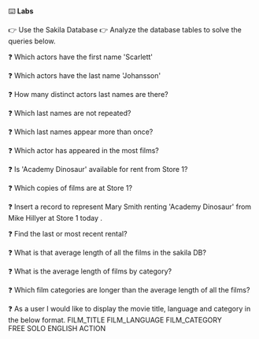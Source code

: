 :keyboard: **Labs**  

:point_right: Use the Sakila Database
:point_right: Analyze the database tables to solve the queries below.  


:question: Which actors have the first name 'Scarlett'

:question: Which actors have the last name 'Johansson'

:question: How many distinct actors last names are there?

:question: Which last names are not repeated?

:question: Which last names appear more than once?

:question: Which actor has appeared in the most films?

:question: Is 'Academy Dinosaur' available for rent from Store 1?

:question: Which copies of films are at Store 1?

:question: Insert a record to represent Mary Smith renting 'Academy Dinosaur' from Mike Hillyer at Store 1 today .

:question: Find the last or most recent rental?

:question: What is that average length of all the films in the sakila DB?

:question: What is the average length of films by category?

:question: Which film categories are longer than the average length of all the films?

:question: As a user I would like to display the movie title, language and category in the below format.
FILM_TITLE FILM_LANGUAGE  FILM_CATEGORY   
FREE SOLO  ENGLISH        ACTION
